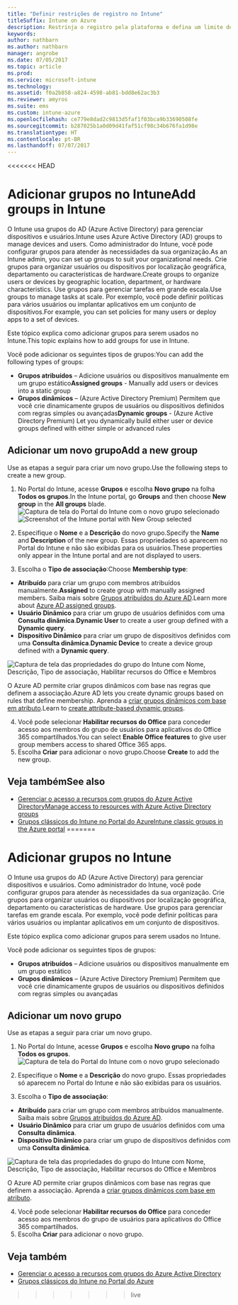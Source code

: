 ```yaml
---
title: "Definir restrições de registro no Intune"
titleSuffix: Intune on Azure
description: Restrinja o registro pela plataforma e defina um limite de registro de dispositivo no Intune. "
keywords: 
author: nathbarn
ms.author: nathbarn
manager: angrobe
ms.date: 07/05/2017
ms.topic: article
ms.prod: 
ms.service: microsoft-intune
ms.technology: 
ms.assetid: f0a2b858-a824-4598-ab81-bdd8e62ac3b3
ms.reviewer: amyros
ms.suite: ems
ms.custom: intune-azure
ms.openlocfilehash: ce779e8dad2c9813d5faf1f03bca9b33690508fe
ms.sourcegitcommit: b287025b1a0d09d41faf51cf98c34b676fa1d98e
ms.translationtype: HT
ms.contentlocale: pt-BR
ms.lasthandoff: 07/07/2017
---
```

<<<<<<< HEAD
# <a name="add-groups-in-intune"></a><span data-ttu-id="d6e6d-104">Adicionar grupos no Intune</span><span class="sxs-lookup"><span data-stu-id="d6e6d-104">Add groups in Intune</span></span>
<span data-ttu-id="d6e6d-105">O Intune usa grupos do AD (Azure Active Directory) para gerenciar dispositivos e usuários.</span><span class="sxs-lookup"><span data-stu-id="d6e6d-105">Intune uses Azure Active Directory (AD) groups to manage devices and users.</span></span> <span data-ttu-id="d6e6d-106">Como administrador do Intune, você pode configurar grupos para atender às necessidades da sua organização.</span><span class="sxs-lookup"><span data-stu-id="d6e6d-106">As an Intune admin, you can set up groups to suit your organizational needs.</span></span> <span data-ttu-id="d6e6d-107">Crie grupos para organizar usuários ou dispositivos por localização geográfica, departamento ou características de hardware.</span><span class="sxs-lookup"><span data-stu-id="d6e6d-107">Create groups to organize users or devices by geographic location, department, or hardware characteristics.</span></span> <span data-ttu-id="d6e6d-108">Use grupos para gerenciar tarefas em grande escala.</span><span class="sxs-lookup"><span data-stu-id="d6e6d-108">Use groups to manage tasks at scale.</span></span> <span data-ttu-id="d6e6d-109">Por exemplo, você pode definir políticas para vários usuários ou implantar aplicativos em um conjunto de dispositivos.</span><span class="sxs-lookup"><span data-stu-id="d6e6d-109">For example, you can set policies for many users or  deploy apps to a set of devices.</span></span>

<span data-ttu-id="d6e6d-110">Este tópico explica como adicionar grupos para serem usados no Intune.</span><span class="sxs-lookup"><span data-stu-id="d6e6d-110">This topic explains how to add groups for use in Intune.</span></span>

<span data-ttu-id="d6e6d-111">Você pode adicionar os seguintes tipos de grupos:</span><span class="sxs-lookup"><span data-stu-id="d6e6d-111">You can add the following types of groups:</span></span>
- <span data-ttu-id="d6e6d-112">**Grupos atribuídos** – Adicione usuários ou dispositivos manualmente em um grupo estático</span><span class="sxs-lookup"><span data-stu-id="d6e6d-112">**Assigned groups** - Manually add users or devices into a static group</span></span>
- <span data-ttu-id="d6e6d-113">**Grupos dinâmicos** – (Azure Active Directory Premium) Permitem que você crie dinamicamente grupos de usuários ou dispositivos definidos com regras simples ou avançadas</span><span class="sxs-lookup"><span data-stu-id="d6e6d-113">**Dynamic groups** - (Azure Active Directory Premium) Let you dynamically build either user or device groups defined with either simple or advanced rules</span></span>

## <a name="add-a-new-group"></a><span data-ttu-id="d6e6d-114">Adicionar um novo grupo</span><span class="sxs-lookup"><span data-stu-id="d6e6d-114">Add a new group</span></span>

<span data-ttu-id="d6e6d-115">Use as etapas a seguir para criar um novo grupo.</span><span class="sxs-lookup"><span data-stu-id="d6e6d-115">Use the following steps to create a new group.</span></span>
1. <span data-ttu-id="d6e6d-116">No Portal do Intune, acesse **Grupos** e escolha **Novo grupo** na folha **Todos os grupos**.</span><span class="sxs-lookup"><span data-stu-id="d6e6d-116">In the Intune portal, go **Groups** and then choose **New group** in the **All groups** blade.</span></span>
  <span data-ttu-id="d6e6d-117">![Captura de tela do Portal do Intune com o novo grupo selecionado](./media/groups-add-new.png)</span><span class="sxs-lookup"><span data-stu-id="d6e6d-117">![Screenshot of the Intune portal with New Group selected](./media/groups-add-new.png)</span></span>
2. <span data-ttu-id="d6e6d-118">Especifique o **Nome** e a **Descrição** do novo grupo.</span><span class="sxs-lookup"><span data-stu-id="d6e6d-118">Specify the **Name** and **Description** of the new group.</span></span> <span data-ttu-id="d6e6d-119">Essas propriedades só aparecem no Portal do Intune e não são exibidas para os usuários.</span><span class="sxs-lookup"><span data-stu-id="d6e6d-119">These properties only appear in the Intune portal and are not displayed to users.</span></span>

3. <span data-ttu-id="d6e6d-120">Escolha o **Tipo de associação**:</span><span class="sxs-lookup"><span data-stu-id="d6e6d-120">Choose **Membership type**:</span></span>
  - <span data-ttu-id="d6e6d-121">**Atribuído** para criar um grupo com membros atribuídos manualmente.</span><span class="sxs-lookup"><span data-stu-id="d6e6d-121">**Assigned** to create group with manually assigned members.</span></span> <span data-ttu-id="d6e6d-122">Saiba mais sobre [Grupos atribuídos do Azure AD](https://docs.microsoft.com/azure/active-directory/active-directory-groups-create-azure-portal).</span><span class="sxs-lookup"><span data-stu-id="d6e6d-122">Learn more about [Azure AD assigned groups](https://docs.microsoft.com/azure/active-directory/active-directory-groups-create-azure-portal).</span></span>
  - <span data-ttu-id="d6e6d-123">**Usuário Dinâmico** para criar um grupo de usuários definidos com uma **Consulta dinâmica**.</span><span class="sxs-lookup"><span data-stu-id="d6e6d-123">**Dynamic User** to create a user group defined with a **Dynamic query**.</span></span>
  - <span data-ttu-id="d6e6d-124">**Dispositivo Dinâmico** para criar um grupo de dispositivos definidos com uma **Consulta dinâmica**.</span><span class="sxs-lookup"><span data-stu-id="d6e6d-124">**Dynamic Device** to create a device group defined with a **Dynamic query**.</span></span>

  ![Captura de tela das propriedades do grupo do Intune com Nome, Descrição, Tipo de associação, Habilitar recursos do Office e Membros](./media/groups-add-properties.png)

  <span data-ttu-id="d6e6d-126">O Azure AD permite criar grupos dinâmicos com base nas regras que definem a associação.</span><span class="sxs-lookup"><span data-stu-id="d6e6d-126">Azure AD lets you create dynamic groups based on rules that define membership.</span></span> <span data-ttu-id="d6e6d-127">Aprenda a [criar grupos dinâmicos com base em atributo](https://docs.microsoft.com/azure/active-directory/active-directory-groups-dynamic-membership-azure-portal).</span><span class="sxs-lookup"><span data-stu-id="d6e6d-127">Learn to [create attribute-based dynamic groups](https://docs.microsoft.com/azure/active-directory/active-directory-groups-dynamic-membership-azure-portal).</span></span>

4. <span data-ttu-id="d6e6d-128">Você pode selecionar **Habilitar recursos do Office** para conceder acesso aos membros do grupo de usuários para aplicativos do Office 365 compartilhados.</span><span class="sxs-lookup"><span data-stu-id="d6e6d-128">You can select **Enable Office features** to give user group members access to shared Office 365 apps.</span></span>
5. <span data-ttu-id="d6e6d-129">Escolha **Criar** para adicionar o novo grupo.</span><span class="sxs-lookup"><span data-stu-id="d6e6d-129">Choose **Create** to add the new group.</span></span>

## <a name="see-also"></a><span data-ttu-id="d6e6d-130">Veja também</span><span class="sxs-lookup"><span data-stu-id="d6e6d-130">See also</span></span>
- [<span data-ttu-id="d6e6d-131">Gerenciar o acesso a recursos com grupos do Azure Active Directory</span><span class="sxs-lookup"><span data-stu-id="d6e6d-131">Manage access to resources with Azure Active Directory groups</span></span>](https://docs.microsoft.com/azure/active-directory/active-directory-manage-groups)
- [<span data-ttu-id="d6e6d-132">Grupos clássicos do Intune no Portal do Azure</span><span class="sxs-lookup"><span data-stu-id="d6e6d-132">Intune classic groups in the Azure portal</span></span>](groups-get-started.md)
=======
# <a name="add-groups-in-intune"></a>Adicionar grupos no Intune
O Intune usa grupos do AD (Azure Active Directory) para gerenciar dispositivos e usuários. Como administrador do Intune, você pode configurar grupos para atender às necessidades da sua organização. Crie grupos para organizar usuários ou dispositivos por localização geográfica, departamento ou características de hardware. Use grupos para gerenciar tarefas em grande escala. Por exemplo, você pode definir políticas para vários usuários ou implantar aplicativos em um conjunto de dispositivos.

Este tópico explica como adicionar grupos para serem usados no Intune.

Você pode adicionar os seguintes tipos de grupos:
- **Grupos atribuídos** – Adicione usuários ou dispositivos manualmente em um grupo estático
- **Grupos dinâmicos** – (Azure Active Directory Premium) Permitem que você crie dinamicamente grupos de usuários ou dispositivos definidos com regras simples ou avançadas

## <a name="add-a-new-group"></a>Adicionar um novo grupo

Use as etapas a seguir para criar um novo grupo.
1. No Portal do Intune, acesse **Grupos** e escolha **Novo grupo** na folha **Todos os grupos**.
  ![Captura de tela do Portal do Intune com o novo grupo selecionado](./media/groups-add-new.png)
2. Especifique o **Nome** e a **Descrição** do novo grupo. Essas propriedades só aparecem no Portal do Intune e não são exibidas para os usuários.

3. Escolha o **Tipo de associação**:
  - **Atribuído** para criar um grupo com membros atribuídos manualmente. Saiba mais sobre [Grupos atribuídos do Azure AD](https://docs.microsoft.com/azure/active-directory/active-directory-groups-create-azure-portal).
  - **Usuário Dinâmico** para criar um grupo de usuários definidos com uma **Consulta dinâmica**.
  - **Dispositivo Dinâmico** para criar um grupo de dispositivos definidos com uma **Consulta dinâmica**.

  ![Captura de tela das propriedades do grupo do Intune com Nome, Descrição, Tipo de associação, Habilitar recursos do Office e Membros](./media/groups-add-properties.png)

  O Azure AD permite criar grupos dinâmicos com base nas regras que definem a associação. Aprenda a [criar grupos dinâmicos com base em atributo](https://docs.microsoft.com/azure/active-directory/active-directory-groups-dynamic-membership-azure-portal).

4. Você pode selecionar **Habilitar recursos do Office** para conceder acesso aos membros do grupo de usuários para aplicativos do Office 365 compartilhados.
5. Escolha **Criar** para adicionar o novo grupo.

## <a name="see-also"></a>Veja também
- [Gerenciar o acesso a recursos com grupos do Azure Active Directory](https://docs.microsoft.com/azure/active-directory/active-directory-manage-groups)
- [Grupos clássicos do Intune no Portal do Azure](groups-get-started.md)
>>>>>>> live
